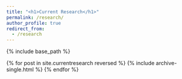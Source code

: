 ```yaml
---
title: "<h1>Current Research</h1>"
permalink: /research/
author_profile: true
redirect_from:
  - /research
---
```


{% include base_path %}

{% for post in site.currentresearch reversed %}
  {% include archive-single.html %}
{% endfor %}
